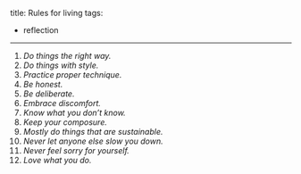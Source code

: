 title: Rules for living
tags:
- reflection
---

1. *Do things the right way.*
2. *Do things with style.*
3. *Practice proper technique.*
4. *Be honest.*
5. *Be deliberate.*
6. *Embrace discomfort.*
7. *Know what you don’t know.*
8. *Keep your composure.*
9. *Mostly do things that are sustainable.*
10. *Never let anyone else slow you down.*
11. *Never feel sorry for yourself.*
12. *Love what you do.*
